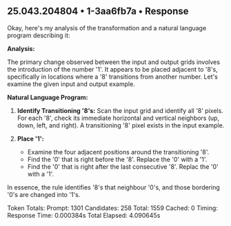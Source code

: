 25.043.204804 • 1-3aa6fb7a • Response
---
Okay, here's my analysis of the transformation and a natural language program describing it:

**Analysis:**

The primary change observed between the input and output grids involves the introduction of the number '1'.  It appears to be placed adjacent to '8's, specifically in locations where a '8' transitions from another number. Let's examine the given input and output example.

**Natural Language Program:**

1.  **Identify Transitioning '8's:** Scan the input grid and identify all '8' pixels. For each '8', check its immediate horizontal and vertical neighbors (up, down, left, and right). A transitioning '8' pixel exists in the input example.

2.  **Place '1':**
    *   Examine the four adjacent positions around the transitioning '8'.
    * Find the '0' that is right before the '8'. Replace the '0' with a '1'.
    * Find the '0' that is right after the last consecutive '8'. Replac the '0' with a '1'.

In essence, the rule identifies '8's that neighbour '0's, and those bordering '0's are changed into '1's.


Token Totals:
  Prompt: 1301
  Candidates: 258
  Total: 1559
  Cached: 0
Timing:
  Response Time: 0.000384s
  Total Elapsed: 4.090645s
